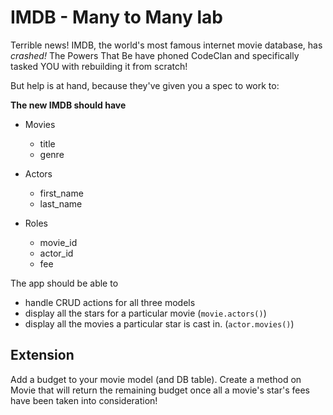 # IMDB - Many to Many lab

Terrible news! IMDB, the world's most famous internet movie database, has _crashed!_ The Powers That Be have phoned CodeClan and specifically tasked YOU with rebuilding it from scratch!

But help is at hand, because they've given you a spec to work to:

**The new IMDB should have**

- Movies
  - title
  - genre

- Actors
  - first_name
  - last_name

- Roles
  - movie_id
  - actor_id
  - fee

The app should be able to
  - handle CRUD actions for all three models
  - display all the stars for a particular movie (`movie.actors()`)
  - display all the movies a particular star is cast in. (`actor.movies()`)

## Extension

Add a budget to your movie model (and DB table). Create a method on Movie that will return the remaining budget once all a movie's star's fees have been taken into consideration!
